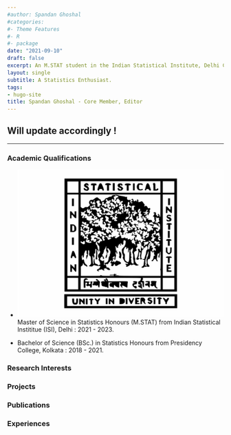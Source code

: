 ```yaml
---
#author: Spandan Ghoshal
#categories:
#- Theme Features
#- R
#- package
date: "2021-09-10"
draft: false
excerpt: An M.STAT student in the Indian Statistical Institute, Delhi Center, mainly interested in High Dimensional Data Analysis, Resampling Methods, etc.
layout: single
subtitle: A Statistics Enthusiast.
tags:
- hugo-site
title: Spandan Ghoshal - Core Member, Editor
---
```


## Will update accordingly !

---

### Academic Qualifications

* ![](isi.svg) Master of Science in Statistics Honours (M.STAT) from Indian Statistical Instititue (ISI), Delhi : 2021 - 2023.

* Bachelor of Science (BSc.) in Statistics Honours from Presidency College, Kolkata : 2018 - 2021.

### Research Interests


### Projects


### Publications



### Experiences
